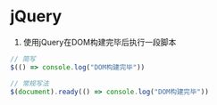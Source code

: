 # jQuery

1. 使用jQuery在DOM构建完毕后执行一段脚本

```js
// 简写
$(() => console.log("DOM构建完毕"))

// 常规写法
$(document).ready(() => console.log("DOM构建完毕"))
```

